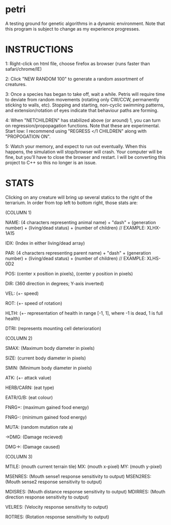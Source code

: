 # petri
A testing ground for genetic algorithms in a dynamic environment. Note that this program is subject to change as my experience progresses.

# INSTRUCTIONS

1: Right-click on html file, choose firefox as browser (runs faster than safari/chrome/IE)

2: Click "NEW RANDOM 100" to generate a random assortment of creatures.

3: Once a species has began to take off, wait a while. Petris will require time to deviate from random movements (rotating only CW/CCW, permanently sticking to walls, etc). Stopping and starting, non-cyclic swimming patterns, and extension/rotation of eyes indicate that behaviour paths are forming.

4: When "NETCHILDREN" has stabilized above (or around) 1, you can turn on regression/propopagation functions. Note that these are experimental. Start low: I recommend using "REGRESS </1 CHILDREN" along with "PROPOGATION ON". 

5: Watch your memory, and expect to run out eventually. When this happens, the simulation will stop/browser will crash. Your computer will be fine, but you'll have to close the browser and restart. I will be converting this project to C++ so this no longer is an issue. 

# STATS
Clicking on any creature will bring up several statics to the right of the terrarium. In order from top left to bottom right, those stats are:

(COLUMN 1)

NAME: (4 characters representing animal name) + "dash" + (generation number) + (living/dead status) + (number of children) // EXAMPLE: XLHX-1A15

IDX: (Index in either living/dead array)

PAR: (4 characters representing parent name) + "dash" + (generation number) + (living/dead status) + (number of children) // EXAMPLE: XLHS-0D2

POS: (center x position in pixels), (center y position in pixels)

DIR: (360 direction in degrees; Y-axis inverted)

VEL: (+- speed)

ROT: (+- speed of rotation)

HLTH: (+- representation of health in range [-1, 1], where -1 is dead, 1 is full health)

DTRI: (represents mounting cell deterioration)

(COLUMN 2)

SMAX: (Maximum body diameter in pixels)

SIZE: (current body diameter in pixels)

SMIN: (Minimum body diameter in pixels)

ATK: (+- attack value)

HERB/CARN: (eat type)

EATR/G/B: (eat colour)

FNRG+: (maximum gained food energy)

FNRG-: (minimum gained food energy)

MUTA: (random mutation rate a)

->DMG: (Damage recieved)

DMG->: (Damage caused)

(COLUMN 3)

MTILE: (mouth current terrain tile) MX: (mouth x-pixel) MY: (mouth y-pixel)

MSENRES: (Mouth sense1 response sensitivity to output) MSEN2RES: (Mouth sense2 response sensitivity to output)

MDISRES: (Mouth distance response sensitivity to output) MDIRRES: (Mouth direction response sensitivity to output)

VELRES: (Velocity response sensitivity to output)

ROTRES: (Rotation response sensitivity to output)
